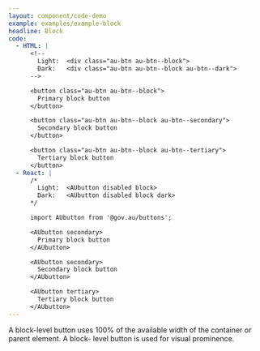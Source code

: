 ```yaml
---
layout: component/code-demo
example: examples/example-block
headline: Block
code:
  - HTML: |
      <!--
        Light:  <div class="au-btn au-btn--block">
        Dark:   <div class="au-btn au-btn--block au-btn--dark">
      -->

      <button class="au-btn au-btn--block">
        Primary block button
      </button>

      <button class="au-btn au-btn--block au-btn--secondary">
        Secondary block button
      </button>

      <button class="au-btn au-btn--block au-btn--tertiary">
        Tertiary block button
      </button>
  - React: |
      /*
        Light:  <AUbutton disabled block>
        Dark:   <AUbutton disabled block dark>
      */

      import AUbutton from '@gov.au/buttons';

      <AUbutton secondary>
        Primary block button
      </AUbutton>

      <AUbutton secondary>
        Secondary block button
      </AUbutton>

      <AUbutton tertiary>
        Tertiary block button
      </AUbutton>
---
```


A block-level button uses 100% of the available width of the container or parent element.
A block- level button is used for visual prominence.
